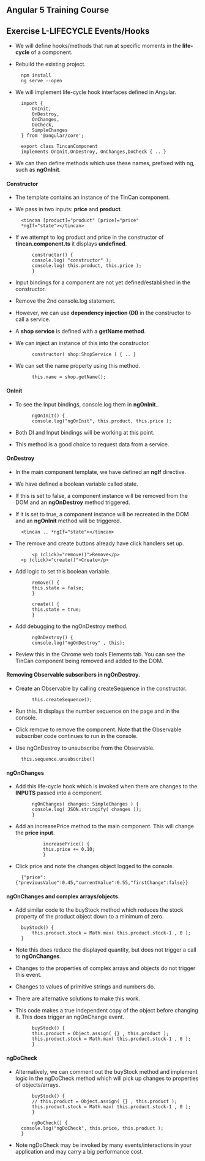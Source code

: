 ## Angular 5 Training Course
## Exercise L-LIFECYCLE Events/Hooks
   
- We will define hooks/methods that run at specific moments in the **life-cycle** of a component.
- Rebuild the existing project.

		npm install
		ng serve --open
		
- We will implement life-cycle hook interfaces defined in Angular.
		
		import {
			OnInit,
			OnDestroy,
			OnChanges,
			DoCheck,
			SimpleChanges
		} from '@angular/core';
		
		export class TincanComponent 
		implements OnInit,OnDestroy, OnChanges,DoCheck { .. }
		
- We can then define methods which use these names, prefixed with ng, such as **ngOnInit**.

#### Constructor

- The template contains an instance of the TinCan component.
- We pass in two inputs: **price** and **product**.

		<tincan [product]="product" [price]="price" 
		*ngIf="state"></tincan>
		
- If we attempt to log product and price in the constructor of **tincan.component.ts** it displays **undefined**.

		    constructor() {
	        console.log( "constructor" );
	        console.log( this.product, this.price );
		    }
		    
- Input bindings for a component are not yet defined/established in the constructor.


		    
- Remove the 2nd console.log statement.
- However, we can use **dependency injection (DI)** in the constructor to call a service.
- A **shop service** is defined with a **getName method**.
- We can inject an instance of this into the constructor.

			constructor( shop:ShopService ) { .. }
			
- We can set the name property using this method.

			this.name = shop.getName();

#### OnInit

- To see the Input bindings, console.log them in **ngOnInit**..

		    ngOnInit() {
	        console.log("ngOnInit", this.product, this.price );		
	        
- Both DI and Input bindings will be working at this point. 
- This method is a good choice to request data from a service.

#### OnDestroy

- In the main component template, we have defined an **ngIf** directive. 
- We have defined a boolean variable called state.
- If this is set to false, a component instance will be removed from the DOM and an **ngOnDestroy** method triggered.
- If it is set to true, a component instance will be recreated in the DOM and an **ngOnInit** method will be triggered.

		<tincan .. *ngIf="state"></tincan>

- The remove and create buttons already have click handlers set up.

		    <p (click)="remove()">Remove</p>
        <p (click)="create()">Create</p>

- Add logic to set this boolean variable.

		    remove() {
	        this.state = false;
		    }

		    create() {
	        this.state = true;
		    }
		    
- Add debugging to the ngOnDestroy method.

		    ngOnDestroy() {
	        console.log("ngOnDestroy" , this);
	        
- Review this in the Chrome web tools Elements tab. You can see the TinCan component being removed and added to the DOM.

#### Removing Observable subscribers in ngOnDestroy.

- Create an Observable by calling createSequence in the constructor.

			this.createSequence();
			
- Run this. It displays the number sequence on the page and in the console.
- Click remove to remove the component. Note that the Observable subscriber code continues to run in the console.
- Use ngOnDestroy to unsubscribe from the Observable.

		this.sequence.unsubscribe()
		
#### ngOnChanges

- Add this life-cycle hook which is invoked when there are changes to the **INPUTS** passed into a component.		

		    ngOnChanges( changes: SimpleChanges ) {
	        console.log( JSON.stringify( changes ));
		    }
		    
- Add an increasePrice method to the main component. This will change the **price input**.

			    increasePrice() {
		        this.price += 0.10;
			    }
			    
- Click price and note the changes object logged to the console.

		{"price":{"previousValue":0.45,"currentValue":0.55,"firstChange":false}}

#### ngOnChanges and complex arrays/objects.

- Add similar code to the buyStock method which reduces the stock property of the product object down to a minimum of zero.

		buyStock() {
			this.product.stock = Math.max( this.product.stock-1 , 0 );
		}
		
- Note this does reduce the displayed quantity, but does not trigger a call to **ngOnChanges**.
- Changes to the properties of complex arrays and objects do not trigger this event.
- Changes to values of primitive strings and numbers do.
- There are alternative solutions to make this work.
- This code makes a true independent copy of the object before changing it. This does trigger an ngOnChange event.

		    buyStock() {
	        this.product = Object.assign( {} , this.product );
	        this.product.stock = Math.max( this.product.stock-1 , 0 );
		    }
		    
#### ngDoCheck

- Alternatively, we can comment out the buyStock method and implement logic in the ngDoCheck method which will pick up changes to properties of objects/arrays.

			buyStock() {
		    // this.product = Object.assign( {} , this.product );
		    this.product.stock = Math.max( this.product.stock-1 , 0 );
			}
			
			ngDoCheck() {
        console.log("ngDoCheck", this.price, this.product );
	    }

- Note ngDoCheck may be invoked by many events/interactions in your application and may carry a big performance cost.



